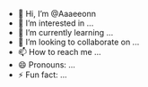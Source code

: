 - 👋 Hi, I’m @Aaaeeonn
- 👀 I’m interested in ...
- 🌱 I’m currently learning ...
- 💞️ I’m looking to collaborate on ...
- 📫 How to reach me ...
- 😄 Pronouns: ...
- ⚡ Fun fact: ...

<!---
Aaaeeonn/Aaaeeonn is a ✨ special ✨ repository because its `README.md` (this file) appears on your GitHub profile.
You can click the Preview link to take a look at your changes.
--->
